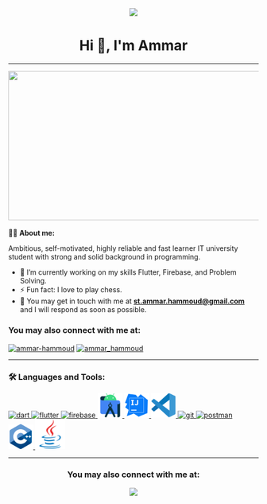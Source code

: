 <div id="header" align="center">
  <img src="https://media.giphy.com/media/M9gbBd9nbDrOTu1Mqx/giphy.gif" width="100"/>
</div>
<h1 align="center">Hi 👋, I'm Ammar</h1>

---

<div align="center">
  <img src="https://media.giphy.com/media/ZVik7pBtu9dNS/giphy.gif" width="600" height="300"/>
</div>

👨‍💻 **About me:**

Ambitious, self-motivated, highly reliable and fast learner IT university student with strong and solid background in programming.

- 🌱 I’m currently working on my skills Flutter, Firebase, and Problem Solving.
- ⚡ Fun fact: I love to play chess.
- 📧 You may get in touch with me at **st.ammar.hammoud@gmail.com** and I will respond as soon as possible.

<h3 align="left">You may also connect with me at:</h3>
<p align="left">
<!-- LinkedIn image -->
<a href="https://linkedin.com/in/ammar-hammoud" target="blank">
<img align="center" src="https://raw.githubusercontent.com/rahuldkjain/github-profile-readme-generator/master/src/images/icons/Social/linked-in-alt.svg" alt="ammar-hammoud" height="30" width="40" /></a>

<!-- Codeforces image -->
<a href="https://codeforces.com/profile/ammar_hammoud" target="blank">
<img align="center" src="https://raw.githubusercontent.com/rahuldkjain/github-profile-readme-generator/master/src/images/icons/Social/codeforces.svg" alt="ammar_hammoud" height="30" width="40" /></a>

</p>

---

<h3 align="left">🛠️ Languages and Tools:</h3>
<p align="left">

<!-- Dart image -->
<a href="https://dart.dev" target="_blank" rel="noreferrer">
<img src="https://www.vectorlogo.zone/logos/dartlang/dartlang-icon.svg" alt="dart" width="50" height="50"/> </a>

<!-- Flutter image -->
<a href="https://flutter.dev" target="_blank" rel="noreferrer">
<img src="https://www.vectorlogo.zone/logos/flutterio/flutterio-icon.svg" alt="flutter" width="50" height="50"/> </a>
  
<!-- Firebase image -->
<a href="https://firebase.google.com/" target="_blank" rel="noreferrer">
<img src="https://www.vectorlogo.zone/logos/firebase/firebase-icon.svg" alt="firebase" width="50" height="50"/> </a>

<!-- Andriod studio image -->
<a href="https://developer.android.com/studio/" target="_blank" rel="noreferrer">
<img src="https://github.com/devicons/devicon/blob/master/icons/androidstudio/androidstudio-original.svg" width="50" height="50"/> </a>

<!-- Int -->
<a href="https://www.jetbrains.com/idea/" target="_blank" rel="noreferrer">
<img src="https://github.com/devicons/devicon/blob/master/icons/intellij/intellij-plain.svg" width="50" height="50"/> </a>

<!-- VScode image -->
<a href="https://code.visualstudio.com/" target="_blank" rel="noreferrer">
<img src="https://github.com/devicons/devicon/blob/master/icons/vscode/vscode-original.svg" alt="git" width="50" height="50"/> </a>

<!-- Git image -->
<a href="https://git-scm.com/" target="_blank" rel="noreferrer">
<img src="https://www.vectorlogo.zone/logos/git-scm/git-scm-icon.svg" alt="git" width="50" height="50"/> </a>

<!-- Postman image -->
<a href="https://www.postman.com/" target="_blank" rel="noreferrer">
<img src="https://www.vectorlogo.zone/logos/getpostman/getpostman-icon.svg" alt="postman" width="50" height="50"/> </a>
  
<!-- C++ image -->
<a href="https://en.cppreference.com/w/" target="_blank" rel="noreferrer">
<img src="https://raw.githubusercontent.com/devicons/devicon/master/icons/cplusplus/cplusplus-original.svg" alt="cplusplus" width="50" height="50"/> </a>

<!-- Java image -->
<a href="https://www.java.com/en/" target="_blank" rel="noreferrer">
<img src="https://github.com/devicons/devicon/blob/master/icons/java/java-original.svg" alt="git" width="60" height="60"/> </a>

</p>

---

<h3 align="center">You may also connect with me at:</h3>
<p align="center">
<img src="https://github-readme-stats.vercel.app/api/top-langs?username=AmmarHammoud&layout=compact&theme=dark"/>
</p>
